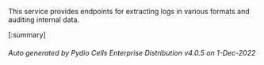 






This service provides endpoints for extracting logs in various formats and auditing internal data.

[:summary]

###### Auto generated by Pydio Cells Enterprise Distribution v4.0.5 on 1-Dec-2022
